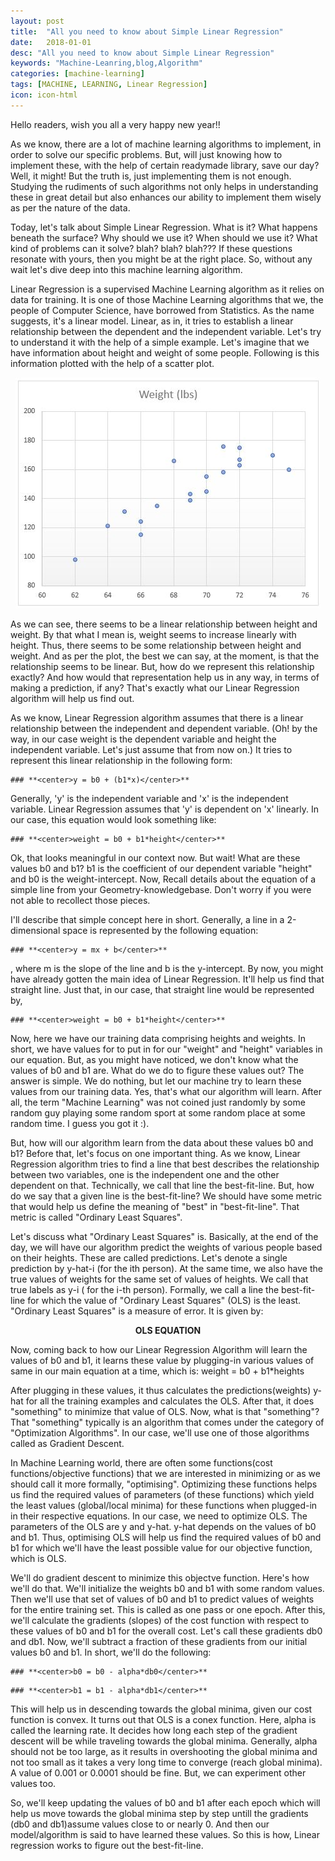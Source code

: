 ```yaml
---
layout: post
title:  "All you need to know about Simple Linear Regression"
date:   2018-01-01
desc: "All you need to know about Simple Linear Regression"
keywords: "Machine-Leanring,blog,Algorithm"
categories: [machine-learning]
tags: [MACHINE, LEARNING, Linear Regression]
icon: icon-html
---
```


Hello readers, wish you all a very happy new year!!

As we know, there are a lot of machine learning algorithms to implement, in order to solve our specific problems. But, will just knowing how to implement these, with the help of certain readymade library, save our day? Well, it might! But the truth is, just implementing them is not enough. Studying the rudiments of such algorithms not only helps in understanding these in great detail but also enhances our ability to implement them wisely as per the nature of the data.

Today, let's talk about Simple Linear Regression. What is it? What happens beneath the surface? Why should we use it? When should we use it? What kind of problems can it solve? blah? blah? blah??? If these questions resonate with yours, then you might be at the right place. So, without any wait let's dive deep into this machine learning algorithm.

Linear Regression is a supervised Machine Learning algorithm as it relies on data for training. It is one of those Machine Learning algorithms that we, the people of Computer Science, have borrowed from Statistics.  As the name suggests, it's a linear model. Linear, as in, it tries to establish a linear relationship between the dependent and the independent variable. Let's try to understand it with the help of a simple example. Let's imagine that we have information about height and weight of some people. Following is this information plotted with the help of a scatter plot.


<p align="center">
  <img alt="Detailed wallpaper collection item screenshot" title="The collection detail page includes zoomable images, object history, and public comments"  src="/static/assets/img/posts/LinearRegressionScatterPlot.JPG">
</p>

As we can see, there seems to be a linear relationship between height and weight. By that what I mean is, weight seems to increase linearly with height. Thus, there seems to be some relationship between height and weight. And as per the plot, the best we can say, at the moment, is that the relationship seems to be linear. But, how do we represent this relationship exactly? And how would that representation help us in any way, in terms of making a prediction, if any? That's exactly what our Linear Regression algorithm will help us find out.

As we know, Linear Regression algorithm assumes that there is a linear relationship between the independent and dependent variable. (Oh! by the way, in our case weight is the dependent variable and height the independent variable. Let's just assume that from now on.) It tries to represent this linear relationship in the following form:

```
### **<center>y = b0 + (b1*x)</center>**
```

Generally,  'y' is the independent variable and 'x' is the independent variable. Linear Regression assumes that 'y' is dependent on 'x' linearly. In our case, this equation would look something like:

```
### **<center>weight = b0 + b1*height</center>**
```
 
Ok, that looks meaningful in our context now. But wait! What are these values b0 and b1? b1 is the coefficient of our dependent variable "height" and b0 is the weight-intercept. Now, Recall details about the equation of a simple line from your Geometry-knowledgebase. Don't worry if you were not able to recollect those pieces. 

I'll describe that simple concept here in short. Generally, a line in a 2-dimensional space is represented by the following equation:

```
### **<center>y = mx + b</center>**
```

, where m is the slope of the line and b is the y-intercept.
By now, you might have already gotten the main idea of Linear Regression. It'll help us find that straight line. Just that, in our case, that straight line would be represented by,

```
### **<center>weight = b0 + b1*height</center>**
```

Now, here we have our training data comprising heights and weights. In short, we have values for to put in for our "weight" and "height" variables in our equation. But, as you might have noticed, we don't know what the values of b0 and b1 are. What do we do to figure these values out? The answer is simple. We do nothing, but let our machine try to learn these values from our training data. Yes, that's what our algorithm will learn. After all, the term "Machine Learning" was not coined just randomly by some random guy playing some random sport at some random place at some random time. I guess you got it :).

But, how will our algorithm learn from the data about these values b0 and b1? Before that, let's focus on one important thing. As we know, Linear Regression algorithm tries to find a line that best describes the relationship between two variables, one is the independent one and the other dependent on that. Technically, we call that line the best-fit-line. But, how do we say that a given line is the best-fit-line? We should have some metric that would help us define the meaning of "best" in "best-fit-line". That metric is called "Ordinary Least Squares". 

Let's discuss what "Ordinary Least Squares" is. Basically, at the end of the day, we will have our algorithm predict the weights of various people based on their heights. These are called predictions. Let's denote a single prediction by y-hat-i (for the ith person). At the same time, we also have the true values of weights for the same set of values of heights. We call that true labels as y-i ( for the i-th person). Formally, we call a line the best-fit-line for which the value of "Ordinary Least Squares" (OLS) is the least. "Ordinary Least Squares" is a measure of error. It is given by:

**<center>OLS EQUATION</center>**

Now, coming back to how our Linear Regression Algorithm will learn the values of b0 and b1, it learns these value by plugging-in various values of same in our main equation at a time, which is:
weight = b0 + b1*heights

After plugging in these values, it thus calculates the predictions(weights) y-hat for all the training examples and calculates the OLS. After that, it does "something" to minimize that value of OLS. Now, what is that "something"? That "something" typically is an algorithm that comes under the category of "Optimization Algorithms". In our case, we'll use one of those algorithms called as Gradient Descent.

In Machine Learning world, there are often some functions(cost functions/objective functions) that we are interested in minimizing or as we should call it more formally, "optimising". Optimizing these functions helps us find the required values of parameters (of these functions) which yield the least values (global/local minima) for these functions when plugged-in in their respective equations. In our case, we need to optimize OLS. The parameters of the OLS are y and y-hat. y-hat depends on the values of b0 and b1. Thus, optimising OLS will help us find the required values of b0 and b1 for which we'll have the least possible value for our objective function, which is OLS. 

We'll do gradient descent to minimize this objectve function. Here's how we'll do that. We'll initialize the weights b0 and b1 with some random values. Then we'll use that set of values of b0 and b1 to predict values of weights for the entire training set. This is called as one pass or one epoch. After this, we'll calculate the gradients (slopes) of the cost function with respect to these values of b0 and b1 for the overall cost. Let's call these gradients db0 and db1. Now, we'll subtract a fraction of these gradients from our initial values b0 and b1.  In short, we'll do the following:

```
### **<center>b0 = b0 - alpha*db0</center>**
```

```
### **<center>b1 = b1 - alpha*db1</center>**
```

This will help us in descending towards the global minima, given our cost function is convex. It turns out that OLS is a conex function. Here, alpha is called the learning rate. It decides how long each step of the gradient descent will be while traveling towards the global minima. Generally, alpha should not be too large, as it results in overshooting the global minima and not too small as it takes a very long time to converge (reach global minima). A value of 0.001 or 0.0001 should be fine. But, we can experiment other values too.

So, we'll keep updating the values of b0 and b1 after each epoch which will help us move towards the global minima step by step untill the gradients (db0 and db1)assume values close to or nearly 0. And then our model/algorithm is said to have learned these values. So this is how, Linear regression works to figure out the best-fit-line.


